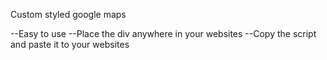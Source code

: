 Custom styled google maps

--Easy to use
--Place the div anywhere in your websites
--Copy the script and paste it to your websites
